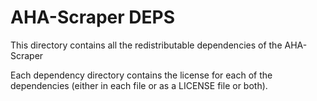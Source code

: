 # AHA-Scraper DEPS

This directory contains all the redistributable dependencies of the AHA-Scraper

Each dependency directory contains the license for each of the dependencies (either in each file or as a LICENSE file or both).